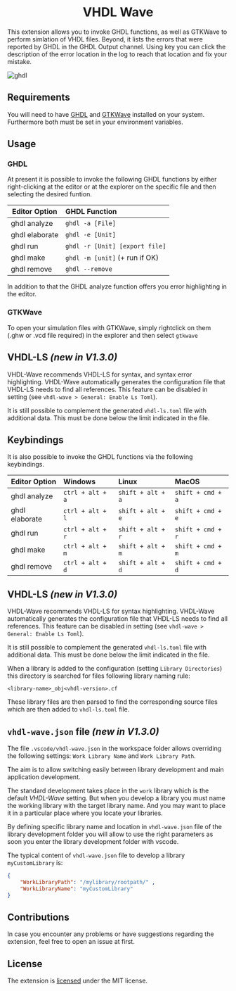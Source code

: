 <h1 align="center"> VHDL Wave </h1>
This extension allows you to invoke GHDL functions, as well as GTKWave to perform simlation of VHDL files. Beyond, it lists the errors that were reported by GHDL in the GHDL Output channel. Using <ctrl> key you can click the description of the error location in the log to reach that location and fix your mistake.

![ghdl](res/ghdl_demo.gif)

## Requirements

You will need to have [GHDL](https://github.com/ghdl/ghdl/releases) and [GTKWave](http://gtkwave.sourceforge.net/) installed on your system. Furthermore both must be set in your environment variables.

## Usage

### GHDL

At present it is possible to invoke the following GHDL functions by either right-clicking at the editor or at the explorer on the specific file and then selecting the desired funtion.

| Editor Option  | GHDL Function                  |
| -------------- | :----------------------------- |
| ghdl analyze   | `ghdl -a [File]`               |
| ghdl elaborate | `ghdl -e [Unit]`               |
| ghdl run       | `ghdl -r [Unit] [export file]` |
| ghdl make      | `ghdl -m [unit]` (+ run if OK) |
| ghdl remove    | `ghdl --remove`                |

In addition to that the GHDL analyze function offers you error highlighting in the editor.

### GTKWave

To open your simulation files with GTKWave, simply rightclick on them (.ghw or .vcd file required) in the explorer and then select `gtkwave`

## VHDL-LS _(new in V1.3.0)_

VHDL-Wave recommends VHDL-LS for syntax, and syntax error highlighting. VHDL-Wave automatically generates the configuration file that VHDL-LS needs to
find all references. This feature can be disabled in setting (see `vhdl-wave > General: Enable Ls Toml`).

It is still possible to complement the generated `vhdl-ls.toml` file with additional data. This must be done below the limit indicated in the file.

## Keybindings

It is also possible to invoke the GHDL functions via the following keybindings.

| Editor Option  | Windows          | Linux             | MacOS             |
| -------------- | :--------------- | :---------------- | :---------------- |
| ghdl analyze   | `ctrl + alt + a` | `shift + alt + a` | `shift + cmd + a` |
| ghdl elaborate | `ctrl + alt + l` | `shift + alt + e` | `shift + cmd + e` |
| ghdl run       | `ctrl + alt + r` | `shift + alt + r` | `shift + cmd + r` |
| ghdl make      | `ctrl + alt + m` | `shift + alt + m` | `shift + cmd + m` |
| ghdl remove    | `ctrl + alt + d` | `shift + alt + d` | `shift + cmd + d` |

## VHDL-LS _(new in V1.3.0)_

VHDL-Wave recommends VHDL-LS for syntax highlighting. VHDL-Wave automatically generates the configuration file that VHDL-LS needs to
find all references. This feature can be disabled in setting (see `vhdl-wave > General: Enable Ls Toml`).

It is still possible to complement the generated `vhdl-ls.toml` file with additional data. This must be done below the limit indicated in the file.

When a library is added to the configuration (setting `Library Directories`) this directory is searched for files following library naming rule:

`<library-name>_obj<vhdl-version>.cf`

These library files are then parsed to find the corresponding source files which are then added to `vhdl-ls.toml` file.

## `vhdl-wave.json` file _(new in V1.3.0)_

The file `.vscode/vhdl-wave.json` in the workspace folder allows overriding the following settings: `Work Library Name` and `Work Library Path`.

The aim is to allow switching easily between library development and main application development.

The standard development takes place in the `work` library which is the default _VHDL-Wave_ setting. But when you develop a library you must name the working library with the target library name. And you may want to place it in a particular place where you locate your libraries.

By defining specific library name and location in `vhdl-wave.json` file of the library development folder you will allow to use the right parameters as soon you enter the library development folder with vscode.

The typical content of `vhdl-wave.json` file to develop a library `myCustomLibrary` is:

```JSON
{ 
    "WorkLibraryPath": "/mylibrary/rootpath/" ,
    "WorkLibraryName": "myCustomLibrary"
}
```

## Contributions

In case you encounter any problems or have suggestions regarding the extension, feel free to open an issue at first.

## License

The extension is [licensed](LICENSE "license") under the MIT license.

